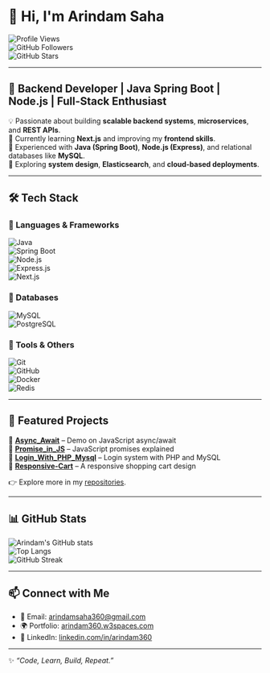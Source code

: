 # 👋 Hi, I'm Arindam Saha  

![Profile Views](https://komarev.com/ghpvc/?username=AS360&label=Profile%20Views&color=0e75b6&style=flat)  
![GitHub Followers](https://img.shields.io/github/followers/AS360?label=Followers&style=social)  
![GitHub Stars](https://img.shields.io/github/stars/AS360?affiliations=OWNER%2CCOLLABORATOR&style=social)  

---

## 🚀 Backend Developer | Java Spring Boot | Node.js | Full-Stack Enthusiast  

💡 Passionate about building **scalable backend systems**, **microservices**, and **REST APIs**.  
🌱 Currently learning **Next.js** and improving my **frontend skills**.  
🔧 Experienced with **Java (Spring Boot)**, **Node.js (Express)**, and relational databases like **MySQL**.  
🎯 Exploring **system design**, **Elasticsearch**, and **cloud-based deployments**.  

---

## 🛠️ Tech Stack  

### 🔹 Languages & Frameworks  
![Java](https://img.shields.io/badge/Java-ED8B00?style=for-the-badge&logo=java&logoColor=white)  
![Spring Boot](https://img.shields.io/badge/Spring%20Boot-6DB33F?style=for-the-badge&logo=springboot&logoColor=white)  
![Node.js](https://img.shields.io/badge/Node.js-339933?style=for-the-badge&logo=node.js&logoColor=white)  
![Express.js](https://img.shields.io/badge/Express.js-000000?style=for-the-badge&logo=express&logoColor=white)  
![Next.js](https://img.shields.io/badge/Next.js-000000?style=for-the-badge&logo=next.js&logoColor=white)  

### 🔹 Databases  
![MySQL](https://img.shields.io/badge/MySQL-4479A1?style=for-the-badge&logo=mysql&logoColor=white)  
![PostgreSQL](https://img.shields.io/badge/PostgreSQL-316192?style=for-the-badge&logo=postgresql&logoColor=white)  

### 🔹 Tools & Others  
![Git](https://img.shields.io/badge/Git-F05032?style=for-the-badge&logo=git&logoColor=white)  
![GitHub](https://img.shields.io/badge/GitHub-181717?style=for-the-badge&logo=github&logoColor=white)  
![Docker](https://img.shields.io/badge/Docker-2496ED?style=for-the-badge&logo=docker&logoColor=white)  
![Redis](https://img.shields.io/badge/Redis-DC382D?style=for-the-badge&logo=redis&logoColor=white)  

---

## 📌 Featured Projects  

🔹 **[Async_Await](https://github.com/AS360/Async_Await)** – Demo on JavaScript async/await  
🔹 **[Promise_in_JS](https://github.com/AS360/Promise_in_JS)** – JavaScript promises explained  
🔹 **[Login_With_PHP_Mysql](https://github.com/AS360/Login_With_PHP_Mysql)** – Login system with PHP and MySQL  
🔹 **[Responsive-Cart](https://github.com/AS360/Responsive-Cart)** – A responsive shopping cart design  

👉 Explore more in my [repositories](https://github.com/AS360?tab=repositories).  

---

## 📊 GitHub Stats  

![Arindam's GitHub stats](https://github-readme-stats.vercel.app/api?username=AS360&show_icons=true&theme=tokyonight&hide_border=true)  
![Top Langs](https://github-readme-stats.vercel.app/api/top-langs/?username=AS360&layout=compact&theme=tokyonight&hide_border=true)  
![GitHub Streak](https://github-readme-streak-stats.herokuapp.com/?user=AS360&theme=tokyonight&hide_border=true)  

---

## 📫 Connect with Me  

- 📧 Email: [arindamsaha360@gmail.com](mailto:arindamsaha360@gmail.com)  
- 🌍 Portfolio: [arindam360.w3spaces.com](https://arindam360.w3spaces.com)  
- 💼 LinkedIn: [linkedin.com/in/arindam360](https://linkedin.com/in/arindam360)  

---

✨ *“Code, Learn, Build, Repeat.”*  
